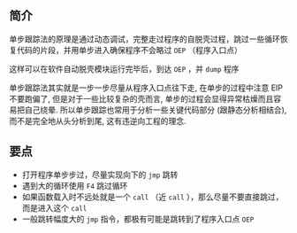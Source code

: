## 简介

单步跟踪法的原理是通过动态调试，完整走过程序的自脱壳过程，跳过一些循环恢复代码的片段，并用单步进入确保程序不会略过 `OEP` （程序入口点）

这样可以在软件自动脱壳模块运行完毕后，到达 `OEP` ，并 `dump` 程序

单步跟踪法其实就是一步一步尽量从程序入口点往下走, 在单步的过程中注意 EIP 不要跑偏了, 但是对于一些比较复杂的壳而言, 单步的过程会显得异常枯燥而且容易把自己绕晕. 所以单步跟踪也常用于分析一些关键代码部分 (跟静态分析相结合), 而不是完全地从头分析到尾, 这有违逆向工程的理念.
## 要点

- 打开程序单步步过，尽量实现向下的 `jmp` 跳转
- 遇到大的循环使用 `F4` 跳过循环
- 如果函数载入时不远处就是一个 `call` （近 `call` ），那么尽量不要直接跳过，而是进入这个 `call`
- 一般跳转幅度大的 `jmp` 指令，都极有可能是跳转到了程序入口点 `OEP`
